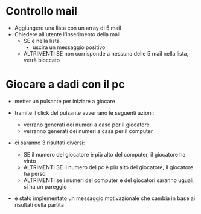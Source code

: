# Controllo mail

- Aggiungere una lista con un array di 5 mail
- Chiedere all'utente l'inserimento della mail
    - SE è nella lista
      - uscirà un messaggio positivo
    - ALTRIMENTI SE non corrisponde a nessuna delle 5 mail nella lista, verrà bloccato


# Giocare a dadi con il pc

- metter un pulsante per iniziare a giocare
- tramite il click del pulsante avverrano le seguenti azioni:
    - verrano generati dei numeri a caso per il giocatore
    - verranno generati dei numeri a casa per il computer
- ci saranno 3 risultati diversi:
    - SE il numero del giocatore è più alto del computer, il giocatore ha vinto
    - ALTRIMENTI SE il numero del pc è più alto del giocatore, il giocatore ha perso
    - ALTRIMENTI se i numeri del computer e del giocatori saranno uguali, si ha un pareggio

- è stato implementato un messaggio motivazionale che cambia in base ai risultati della partita